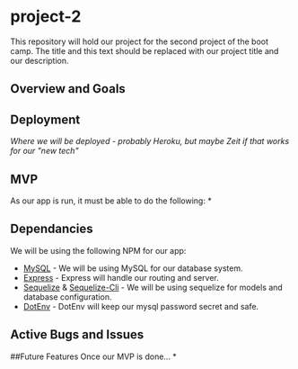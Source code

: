 # project-2
This repository will hold our project for the second project of the boot camp. The title and this text should be replaced with our project title and our description.

## Overview and Goals


## Deployment
_Where we will be deployed - probably Heroku, but maybe Zeit if that works for our "new tech"_

## MVP
As our app is run, it must be able to do the following:
* 

## Dependancies
We will be using the following NPM for our app:
* [MySQL](https://www.npmjs.com/package/mysql) - We will be using MySQL for our database system.
* [Express](https://www.npmjs.com/package/express) - Express will handle our routing and server.
* [Sequelize](https://www.npmjs.com/package/sequelize) & [Sequelize-Cli](https://www.npmjs.com/package/sequelize-cli) - We will be using sequelize for models and database configuration.
* [DotEnv](https://www.npmjs.com/package/dotenv) - DotEnv will keep our mysql password secret and safe.

## Active Bugs and Issues

##Future Features
Once our MVP is done...
* 
